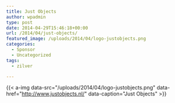 ```yaml
---
title: Just Objects
author: wpadmin
type: post
date: 2014-04-29T15:46:18+00:00
url: /2014/04/just-objects/
featured_image: /uploads/2014/04/logo-justobjects.png
categories:
  - Sponsor
  - Uncategorized
tags:
  - zilver

---
```

{{< a-img data-src="/uploads/2014/04/logo-justobjects.png" data-href="http://www.justobjects.nl/" data-caption="Just Objects" >}}
